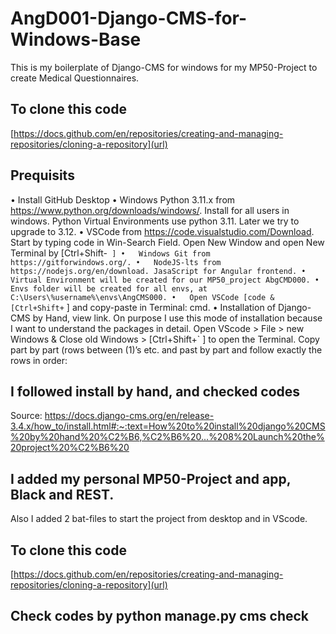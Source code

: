 # AngD001-Django-CMS-for-Windows-Base
This is my boilerplate of Django-CMS for windows for my MP50-Project to create Medical Questionnaires.

## To clone this code
[https://docs.github.com/en/repositories/creating-and-managing-repositories/cloning-a-repository](url)

## Prequisits
•	Install GitHub Desktop
•	Windows Python 3.11.x from https://www.python.org/downloads/windows/. Install for all users in windows. Python  Virtual Environments use python 3.11. Later we try to upgrade to 3.12.
•	VSCode from https://code.visualstudio.com/Download. Start by typing code in Win-Search Field. Open New Window and open New Terminal by [Ctrl+Shift-` ]
•	Windows Git from https://gitforwindows.org/.
•	NodeJS-lts from https://nodejs.org/en/download. JasaScript for Angular frontend.
•	Virtual Environment will be created for our MP50_project AbgCMD000.
•	Envs folder will be created for all envs, at C:\Users\%username%\envs\AngCMS000.
•	Open VSCode [code & [Ctrl+Shift+` ] and copy-paste in Terminal: cmd.
•	Installation of Django-CMS by Hand, view link. On purpose I use this mode of installation because I want to understand the packages in detail. Open VScode > File > new Windows & Close old Windows > [Ctrl+Shift+` ] to open the Terminal. Copy part by part (rows between (1)’s etc.  and past by part and follow exactly the rows in order:

## I followed install by hand, and checked codes                
Source: https://docs.django-cms.org/en/release-3.4.x/how_to/install.html#:~:text=How%20to%20install%20django%20CMS%20by%20hand%20%C2%B6,%C2%B6%20...%208%20Launch%20the%20project%20%C2%B6%20

## I added my personal MP50-Project and app, Black and REST.
Also I added 2 bat-files to start the project from desktop and in VScode.

## To clone this code
[https://docs.github.com/en/repositories/creating-and-managing-repositories/cloning-a-repository](url)

## Check codes by python manage.py cms check 


